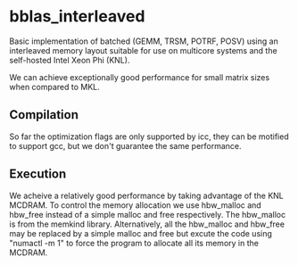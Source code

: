 # bblas_interleaved
Basic implementation of batched (GEMM, TRSM, POTRF, POSV) using an interleaved memory layout suitable for 
use on multicore systems and the self-hosted Intel Xeon Phi (KNL).

We can achieve exceptionally good performance for small matrix sizes when compared to MKL.

## Compilation
So far the optimization flags are only supported by icc, they can 
be motified to support gcc, but we don't guarantee the same performance.

## Execution 
We acheive a relatively good performance by taking advantage of
the KNL MCDRAM. To control the memory allocation we use hbw_malloc 
and hbw_free instead of a simple malloc and free respectively.
The hbw_malloc is from the memkind library. 
Alternatively, all the hbw_malloc and hbw_free may be replaced 
by a simple malloc and free but excute the code using "numactl -m 1" 
to force the program to  allocate all its memory in the MCDRAM. 

